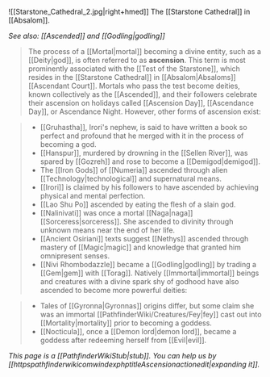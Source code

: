 

![[Starstone_Cathedral_2.jpg|right+hmed]] 
 The [[Starstone Cathedral]] in [[Absalom]].



*See also: [[Ascended]] and [[Godling|godling]]*
> The process of a [[Mortal|mortal]] becoming a divine entity, such as a [[Deity|god]], is often referred to as **ascension**. This term is most prominently associated with the [[Test of the Starstone]], which resides in the [[Starstone Cathedral]] in [[Absalom|Absaloms]] [[Ascendant Court]]. Mortals who pass the test become deities, known collectively as the [[Ascended]], and their followers celebrate their ascension on holidays called [[Ascension Day]], [[Ascendance Day]], or Ascendance Night.
> However, other forms of ascension exist:

> - [[Gruhastha]], Irori's nephew, is said to have written a book so perfect and profound that he merged with it in the process of becoming a god.
> - [[Hanspur]], murdered by drowning in the [[Sellen River]], was spared by [[Gozreh]] and rose to become a [[Demigod|demigod]].
> - The [[Iron Gods]] of [[Numeria]] ascended through alien [[Technology|technological]] and supernatural means.
> - [[Irori]] is claimed by his followers to have ascended by achieving physical and mental perfection.
> - [[Lao Shu Po]] ascended by eating the flesh of a slain god.
> - [[Nalinivati]] was once a mortal [[Naga|naga]] [[Sorceress|sorceress]]. She ascended to divinity through unknown means near the end of her life.
> - [[Ancient Osiriani]] texts suggest [[Nethys]] ascended through mastery of [[Magic|magic]] and knowledge that granted him omnipresent senses.
> - [[Nivi Rhombodazzle]] became a [[Godling|godling]] by trading a [[Gem|gem]] with [[Torag]].
> Natively [[Immortal|immortal]] beings and creatures with a divine spark shy of godhood have also ascended to become more powerful deities:

> - Tales of [[Gyronna|Gyronnas]] origins differ, but some claim she was an immortal [[PathfinderWiki/Creatures/Fey|fey]] cast out into [[Mortality|mortality]] prior to becoming a goddess.
> - [[Nocticula]], once a [[Demon lord|demon lord]], became a goddess after redeeming herself from [[Evil|evil]].


*This page is a [[PathfinderWikiStub|stub]]. You can help us by [[httpspathfinderwikicomwindexphptitleAscensionactionedit|expanding it]].*








